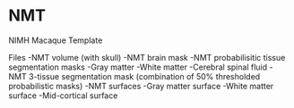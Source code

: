 # NMT
NIMH Macaque Template

Files
	-NMT volume (with skull)
	-NMT brain mask
	-NMT probabilisitic tissue segmentation masks
		-Gray matter
		-White matter
		-Cerebral spinal fluid
	-NMT 3-tissue segmentation mask (combination of 50% thresholded probabilistic masks)
	-NMT surfaces
		-Gray matter surface
		-White matter surface
		-Mid-cortical surface
        
